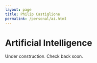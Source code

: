 ```yaml
---
layout: page
title: Philip Castiglione
permalink: /personal/ai.html
---
```


# Artificial Intelligence

Under construction. Check back soon.
